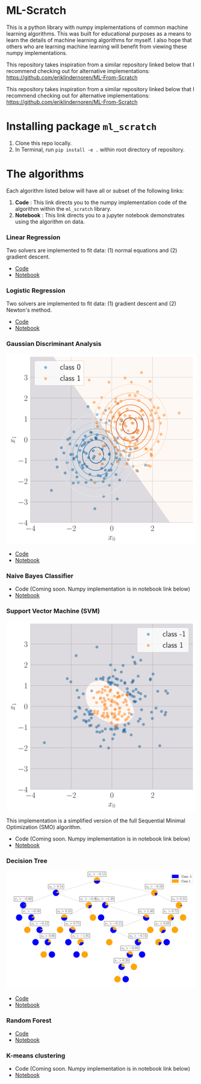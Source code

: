# ML-Scratch

This is a python library with numpy implementations of common machine learning algorithms. This was built for educational purposes as a means to learn the details of machine learning algorithms for myself. I also hope that others who are learning machine learning will benefit from viewing these numpy implementations.

This repository takes inspiration from a similar repository linked below that I recommend checking out
for alternative implementations: https://github.com/eriklindernoren/ML-From-Scratch

This repository takes inspiration from a similar repository linked below that I recommend checking out
for alternative implementations: https://github.com/eriklindernoren/ML-From-Scratch

# Installing package `ml_scratch`

1. Clone this repo locally.
2. In Terminal, run `pip install -e .` within root directory of repository.

# The algorithms

Each algorithm listed below will have all or subset of the following links:
1. **Code** : This link directs you to the numpy implementation code of the algorithm within the `ml_scratch` library.
2. **Notebook** : This link directs you to a jupyter notebook demonstrates using the algorithm on data.


### Linear Regression
Two solvers are implemented to fit data: (1) normal equations and (2) gradient descent.
- [Code](https://github.com/cjm715/ml_scratch/blob/master/ml_scratch/LinearRegression.py)
- [Notebook](https://github.com/cjm715/ml_scratch/blob/master/notebooks/LinearRegression.ipynb)


### Logistic Regression
Two solvers are implemented to fit data: (1) gradient descent and (2) Newton's method.
- [Code](https://github.com/cjm715/ml_scratch/blob/master/ml_scratch/LogisticRegression.py)
- [Notebook](https://github.com/cjm715/ml_scratch/blob/master/notebooks/LogisticRegression.ipynb)

### Gaussian Discriminant Analysis
![Alt text](./images/GDA.svg)
- [Code](https://github.com/cjm715/ml_scratch/blob/master/ml_scratch/GDA.py)
- [Notebook](https://github.com/cjm715/ml_scratch/blob/master/notebooks/GDA.ipynb)


### Naive Bayes Classifier
- Code (Coming soon. Numpy implementation is in notebook link below)
- [Notebook](https://github.com/cjm715/ml_scratch/blob/master/notebooks/NaiveBayes.ipynb)

### Support Vector Machine (SVM)
![Alt text](./images/SVM.svg)

This implementation is a simplified version of the full Sequential Minimal Optimization (SMO) algorithm.
- Code (Coming soon. Numpy implementation is in notebook link below)
- [Notebook](https://github.com/cjm715/ml_scratch/blob/master/notebooks/SVM.ipynb)


### Decision Tree
![Alt text](./images/decision_tree.svg)
- [Code](https://github.com/cjm715/ml_scratch/blob/master/ml_scratch/TreeMethods.py)
- [Notebook](https://github.com/cjm715/ml_scratch/blob/master/notebooks/DecisionTree.ipynb)


### Random Forest
- [Code](https://github.com/cjm715/ml_scratch/blob/master/ml_scratch/TreeMethods.py)
- [Notebook](https://github.com/cjm715/ml_scratch/blob/master/notebooks/RandomForest.ipynb)

### K-means clustering
- Code (Coming soon. Numpy implementation is in notebook link below)
- [Notebook](https://github.com/cjm715/ml_scratch/blob/master/notebooks/kMeans.ipynb)
